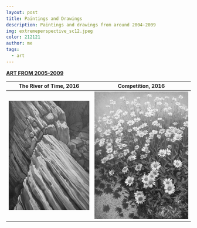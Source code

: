 ```yaml
---
layout: post
title: Paintings and Drawings
description: Paintings and drawings from around 2004-2009
img: extremeperspective_sc12.jpeg
color: 212121
author: me
tags:
  - art
---
```


<!-- * some text
{: toc} -->
<!-- # Under construction:  -->

[**ART FROM 2005-2009**](http://biostat.mc.vanderbilt.edu/wiki/Main/SvetlanaEdenHobbies)

<!-- [**Page with paintings**](mypaintingphotos) -->


The River of Time, 2016                  |  Competition, 2016
---------------------------------------|-------------------------
![](/images/TheRiverOfTime20160828_Cropped.jpg)  |  ![](/images/daisies.jpg)

